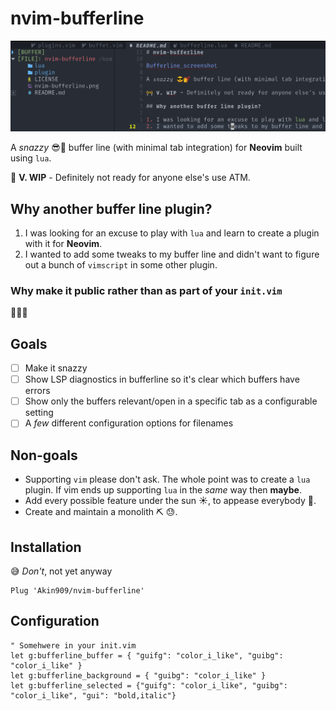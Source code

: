 # nvim-bufferline

![Bufferline screenshot](./nvim-bufferline.png "Nvim Bufferline")

A _snazzy_ 😎💅 buffer line (with minimal tab integration) for **Neovim** built using `lua`.

🚧 **V. WIP** - Definitely not ready for anyone else's use ATM.

## Why another buffer line plugin?

1. I was looking for an excuse to play with `lua` and learn to create a plugin with it for **Neovim**.
2. I wanted to add some tweaks to my buffer line and didn't want to figure out a bunch of `vimscript` in some other plugin.

### Why make it public rather than as part of your `init.vim`

🤷🤷🤷

## Goals

- [ ] Make it snazzy
- [ ] Show LSP diagnostics in bufferline so it's clear which buffers have errors
- [ ] Show only the buffers relevant/open in a specific tab as a configurable setting
- [ ] A _few_ different configuration options for filenames

## Non-goals

- Supporting `vim` please don't ask. The whole point was to create a `lua` plugin. If vim ends up supporting `lua` in the _same_ way then **maybe**.
- Add every possible feature under the sun ☀, to appease everybody 🤷.
- Create and maintain a monolith ⛏ 😓.

## Installation

😅 _Don't_, not yet anyway

```vim
Plug 'Akin909/nvim-bufferline'
```

## Configuration

```vim
" Somehwere in your init.vim
let g:bufferline_buffer = { "guifg": "color_i_like", "guibg": "color_i_like" }
let g:bufferline_background = { "guibg": "color_i_like" }
let g:bufferline_selected = {"guifg": "color_i_like", "guibg": "color_i_like", "gui": "bold,italic"}

```

